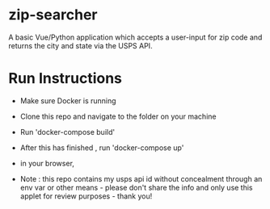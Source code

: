 # zip-searcher
A basic Vue/Python application which accepts a user-input for zip code and returns the city and state via the USPS API.

# Run Instructions
- Make sure Docker is running
- Clone this repo and navigate to the folder on your machine
- Run 'docker-compose build'
- After this has finished , run 'docker-compose up'
- in your browser,

- Note : this repo contains my usps api id without concealment through an env var or other means - please don't share the info and only use this applet for review purposes - thank you!
